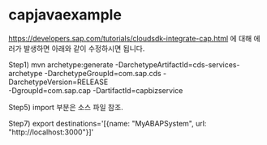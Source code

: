 # capjavaexample

https://developers.sap.com/tutorials/cloudsdk-integrate-cap.html 에 대해 에러가 발생하면 아래와 같이 수정하시면 됩니다.

Step1) 
mvn archetype:generate -DarchetypeArtifactId=cds-services-archetype -DarchetypeGroupId=com.sap.cds -DarchetypeVersion=RELEASE \
-DgroupId=com.sap.cap -DartifactId=capbizservice

Step5)
 import 부분은 소스 파일 참조.

Step7)
export destinations='[{name: "MyABAPSystem", url: "http://localhost:3000"}]'
